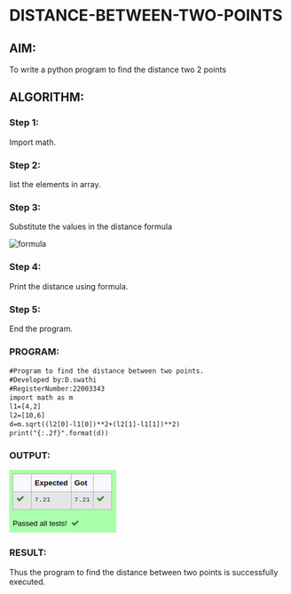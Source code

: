 # DISTANCE-BETWEEN-TWO-POINTS

## AIM:
To write a python program to find the distance two 2 points
## ALGORITHM:
### Step 1: 
Import math.
### Step 2: 
list the elements in array.
### Step 3: 
Substitute the values in the distance formula 

![formula](./formula.JPG)
### Step 4: 
Print the distance using formula.
### Step 5:
 End the program.
### PROGRAM:
```
#Program to find the distance between two points.
#Developed by:D.swathi 
#RegisterNumber:22003343
import math as m
l1=[4,2]
l2=[10,6]
d=m.sqrt((l2[0]-l1[0])**2+(l2[1]-l1[1])**2)
print("{:.2f}".format(d))
```
  


### OUTPUT:
![distance](./images/distance.png)

### RESULT:
Thus the program to find the distance between two points is successfully executed.